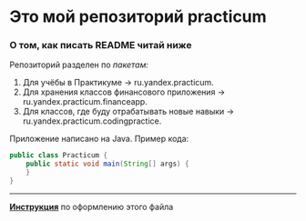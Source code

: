 # Это мой репозиторий practicum
### О том, как писать README читай ниже

Репозиторий разделен по **пакетам*:*
1. Для учёбы в Практикуме → ru.yandex.practicum. 
2. Для хранения классов финансового приложения → ru.yandex.practicum.financeapp. 
3. Для классов, где буду отрабатывать новые навыки → ru.yandex.practicum.codingpractice.

Приложение написано на Java. Пример кода:
```java
public class Practicum {
    public static void main(String[] args) {
    }
}
```
------
[**Инструкция**](https://practicum.yandex.ru/learn/java-developer/courses/e59bc09f-08e7-4e38-ad4b-e1f3466caa68/sprints/75167/topics/e7fefc9b-02b5-488e-812e-b11212e2a348/lessons/069e5c87-3439-4f8a-8b1a-3cf241567bf8/ "Урок 7. Файл README.md")
по оформлению этого файла
